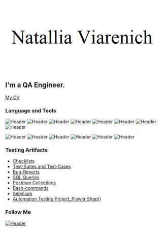 [![Header](https://github.com/Natallia27/Natallia27/blob/main/1.png)](https://www.linkedin.com/in/natallia-viarenich/)

## I'm a QA Engineer. 

[My CV](https://drive.google.com/file/d/1LP_RmND_gmT36EHhp8Rdd1T2BWxarQzr/view?usp=share_link)

### Language and Tools

![Header](https://img.shields.io/badge/Jira-000000?style=for-the-badge&logo=jira&logoColor=13b1)
![Header](https://img.shields.io/badge/AzureDevops-000000?style=for-the-badge&logo=azuredevops&logoColor=0074d0)
![Header](https://img.shields.io/badge/Trello-000000?style=for-the-badge&logo=trello&logoColor=0074d0)
![Header](https://img.shields.io/badge/YouTrack-000000?style=for-the-badge&logo=youtrack&logoColor=0074d0)
![Header](https://img.shields.io/badge/QASE-000000?style=for-the-badge&logo=qase&logoColor=0074d0)
![Header](https://img.shields.io/badge/Postman-000000?style=for-the-badge&logo=postman&logoColor=f76935)
![Header](https://img.shields.io/badge/DevTools-000000?style=for-the-badge&logo=googlechrome&logoColor=2674f2)
![Header](https://img.shields.io/badge/MySQL-000000?style=for-the-badge&logo=mysql&logoColor=00618a)

![Header](https://img.shields.io/badge/Github-000000?style=for-the-badge&logo=github&logoColor=8cc4d7)
![Header](https://img.shields.io/badge/AndroidStudio-000000?style=for-the-badge&logo=androidstudio&logoColor=3ad07d)
![Header](https://img.shields.io/badge/Fiddler-000000?style=for-the-badge&logo=fiddler&logoColor=8cc4d7)
![Header](https://img.shields.io/badge/CharlesProxy-000000?style=for-the-badge&logo=charlesproxy&logoColor=8cc4d7)
![Header](https://img.shields.io/badge/VirtualBox-000000?style=for-the-badge&logo=virtualbox&logoColor=8cc4d7)
![Header](https://img.shields.io/badge/Selenium/Python-000000?style=for-the-badge&logo=selenium&logoColor=8cc4d7)

### Testing Artifacts

- [Checklists](https://github.com/Natallia27/Checklists)
- [Test-Suites and Test-Cases](https://github.com/Natallia27/Test_Suites_Cases)
- [Bug-Reports](https://github.com/Natallia27/Bug_Reports)
- [SQL Queries](https://github.com/Natallia27/SQL)
- [Postman Collections](https://github.com/Natallia27/Postman)
- [Bash-commands](https://github.com/Natallia27/Bash-commands)
- [Selenium](https://github.com/Natallia27/Selenium)
- [Automation Testing Project_Flower Shop)](https://github.com/Natallia27/Automation_Testing_Flower_Shop))

### Follow Me

[![Header](https://img.shields.io/badge/Linkedin-000000?style=for-the-badge&logo=linkedin&logoColor=0073b1)](https://www.linkedin.com/in/natallia-viarenich)
